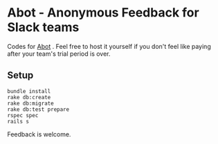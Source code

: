 # Abot - Anonymous Feedback for Slack teams

Codes for [Abot](https://abot.apki.io) . Feel free to host it yourself if you don't feel like paying after your team's trial period is over.

## Setup

```
bundle install
rake db:create
rake db:migrate
rake db:test prepare
rspec spec
rails s
```

Feedback is welcome.

